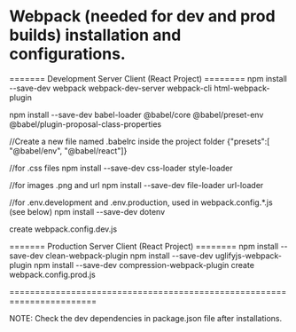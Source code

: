 
Webpack (needed for dev and prod builds) installation and configurations.
=======================================================================
======= Development Server Client (React Project) ========
npm install --save-dev webpack webpack-dev-server webpack-cli html-webpack-plugin

npm install --save-dev babel-loader @babel/core @babel/preset-env @babel/plugin-proposal-class-properties

//Create a new file named .babelrc inside the project folder
{"presets":[ "@babel/env", "@babel/react"]}

//for .css files
npm install --save-dev css-loader style-loader 

//for images .png and url
npm install --save-dev file-loader url-loader

//for .env.development and .env.production, used in webpack.config.*.js (see below)
npm install --save-dev dotenv

create webpack.config.dev.js

======= Production Server Client (React Project) ========
npm install --save-dev clean-webpack-plugin
npm install --save-dev uglifyjs-webpack-plugin
npm install --save-dev compression-webpack-plugin 
create webpack.config.prod.js

=======================================================================

NOTE: Check the dev dependencies in package.json file after installations.


